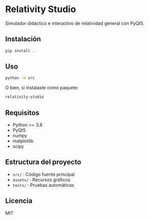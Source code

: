 # Relativity Studio

Simulador didáctico e interactivo de relatividad general con PyQt5.

## Instalación

```bash
pip install .
```

## Uso

```bash
python -m src
```

O bien, si instalaste como paquete:

```bash
relativity-studio
```

## Requisitos
- Python >= 3.8
- PyQt5
- numpy
- matplotlib
- scipy

## Estructura del proyecto
- `src/` : Código fuente principal
- `assets/` : Recursos gráficos
- `tests/` : Pruebas automáticas

## Licencia
MIT